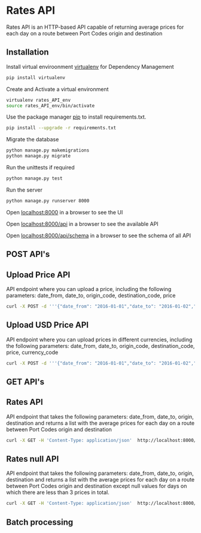# Rates API

Rates API is an HTTP-based API capable of returning average prices for each day on a route between Port Codes origin and destination

## Installation

Install virtual enviroonment  [virtualenv](https://virtualenv.pypa.io/en/stable/installation/) for Dependency Management

```bash
pip install virtualenv
```
Create and Activate a virtual environment

```bash
virtualenv rates_API_env
source rates_API_env/bin/activate
```
Use the package manager [pip](https://pip.pypa.io/en/stable/) to install requirements.txt.

```bash
pip install --upgrade -r requirements.txt
```
Migrate the database
```bash
python manage.py makemigrations
python manage.py migrate
```
Run the unittests if required
```bash
python manage.py test
```
Run the server
```bash
python manage.py runserver 8000
```
Open  [localhost:8000](http://localhost:8000/)  in a browser to see the UI

Open  [localhost:8000/api](http://localhost:8000/api/)  in a browser to see the available API

Open  [localhost:8000/api/schema](http://localhost:8000/api/schema/)  in a browser to see the schema of all API

## POST API's

## Upload Price API
API endpoint where you can upload a price, including the following parameters: date_from, date_to, origin_code, destination_code, price

```bash
curl -X POST -d '''{"date_from": "2016-01-01","date_to": "2016-01-02","origin_code": "CNGGZ","destination_code": "EETLL","price": [217, 315]}''' -H "Content-Type: application/json" http://localhost:8000/api/upload_price/
```
## Upload USD Price API
API endpoint where you can upload prices in different currencies, including the following parameters: date_from, date_to, origin_code, destination_code, price, currency_code

```bash
curl -X POST -d '''{"date_from": "2016-01-01","date_to": "2016-01-02","origin_code": "CNGGZ","destination_code": "EETLL","price": [217, 315],"currency_code": "INR"}''' -H "Content-Type: application/json" http://localhost:8000/api/upload_usd_price/
```

## GET API's

## Rates API
API endpoint that takes the following parameters: date_from, date_to, origin, destination and returns a list with the average prices for each day on a route between Port Codes origin and destination

```bash
curl -X GET -H 'Content-Type: application/json'  http://localhost:8000/api/rates/2016-01-01/2016-01-02/CNGGZ/EETLL/
```
## Rates null API
API endpoint that takes the following parameters: date_from, date_to, origin, destination and returns a list with the average prices for each day on a route between Port Codes origin and destination except null values for days on which there are less than 3 prices in total.

```bash
curl -X GET -H 'Content-Type: application/json'  http://localhost:8000/api/rates_null/2016-01-01/2016-01-02/CNGGZ/EETLL/
```


## Batch processing
